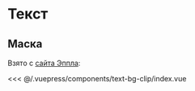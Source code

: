 # Текст

## Маска
Взято с [сайта Эппла](https://www.apple.com/iphone-xs/a12-bionic/):

<text-bg-clip-index/>

<<< @/.vuepress/components/text-bg-clip/index.vue

